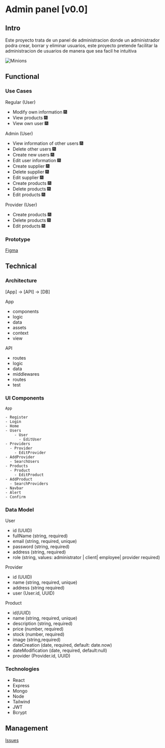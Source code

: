 # Admin panel [v0.0]

## Intro

Este proyecto trata de un panel de administracion donde un administrador podra crear, borrar y eliminar usuarios, este
proyecto pretende facilitar la administracion de usuarios de manera que sea facil he intuitiva

![Minions](https://media3.giphy.com/media/v1.Y2lkPTc5MGI3NjExaHMwNmE5eXNyN3FzdnBmd3M4MnVodnE5NWE2bDRpZDlrbTM5bmp5cSZlcD12MV9pbnRlcm5hbF9naWZfYnlfaWQmY3Q9Zw/GliOid0Gx3T3O/giphy.gif)

## Functional

### Use Cases

Regular (User)

- Modify own information 🎆
- View products 🎆
- View own user 🎆

Admin (User)

- View information of other users 🎆
- Delete other users 🎆
- Create new users 🎆
- Edit user information 🎆
- Create supplier 🎆
- Delete supplier 🎆
- Edit supplier 🎆
- Create products 🎆
- Delete products 🎆
- Edit products 🎆

Provider (User)

- Create products 🎆
- Delete products 🎆
- Edit products 🎆

### Prototype

[Figma](https://www.figma.com/design/EjU8SGVRY9sQEqBjH275GE/Admin-panel?node-id=0-1&t=GJ2UQFWQQ5Uz51C9-1)

## Technical

### Architecture

[App] -> [API] -> [DB]

App

- components
- logic
- data
- assets
- context
- view

API

- routes
- logic
- data
- middlewares
- routes
- test

### UI Components

```
App

- Register
- Login
- Home
- Users
    - User
      - EditUser
- Providers
  - Provider
    - EditProvider
- AddProvider
  - SearchUsers
- Products
  - Product
    - EditProduct
- AddProduct
  - SearchProviders
- Navbar
- Alert
- Confirm
```

### Data Model

User

- id (UUID)
- fullName (string, required)
- email (string, required, unique)
- password (string, required)
- address (string, required)
- role (string, values: administrator | client| employee| provider required)

Provider

- id (UUID)
- name (string, required, unique)
- address (string required)
- user (User.id, UUID)

Product

- id(UUID)
- name (string, required, unique)
- description (string, required)
- price (number, required)
- stock (number, required)
- image (string,required)
- dateCreation (date, required, default: date.now)
- dateModification (date, required, default:null)
- provider (Provider.id, UUID)

### Technologies

- React
- Express
- Mongo
- Node
- Tailwind
- JWT
- Bcrypt

## Management

[Issues](https://github.com/b00tc4mp/eurofirms-bootcamp-202502/issues/87)
